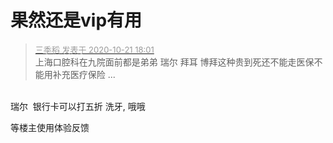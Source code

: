 # 果然还是vip有用


<div class="quote"><blockquote><font size="2"><a href="https://www.hostloc.com/forum.php?mod=redirect&amp;goto=findpost&amp;pid=9332596&amp;ptid=756871" target="_blank"><font color="#999999">三季稻 发表于 2020-10-21 18:01</font></a></font><br />
上海口腔科在九院面前都是弟弟 瑞尔 拜耳 博拜这种贵到死还不能走医保不能用补充医疗保险 ...</blockquote></div><br />
 瑞尔&nbsp;&nbsp;银行卡可以打五折 洗牙, 哦哦

等楼主使用体验反馈
